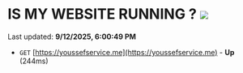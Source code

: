 # IS MY WEBSITE RUNNING ? [![](https://img.shields.io/static/v1?label=Sponsor&message=%E2%9D%A4&logo=GitHub&color=%23fe8e86)](https://github.com/sponsors/Youssef-Lehmam)

Last updated: **9/12/2025, 6:00:49 PM**

- `GET` [https://youssefservice.me](https://youssefservice.me) - **Up** (244ms)
